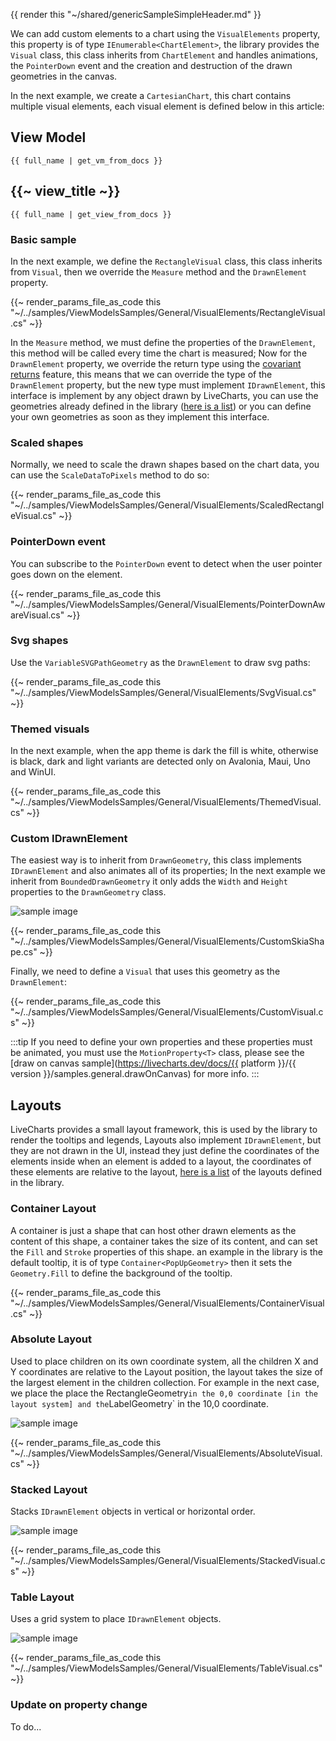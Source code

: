 {{ render this "~/shared/genericSampleSimpleHeader.md" }}

We can add custom elements to a chart using the `VisualElements` property, this property is of type `IEnumerable<ChartElement>`,
the library provides the `Visual` class, this class inherits from `ChartElement` and handles animations, the `PointerDown` event and
the creation and destruction of the drawn geometries in the canvas.

In the next example, we create a `CartesianChart`, this chart contains multiple visual elements, each visual element is defined below in this article:

## View Model

```
{{ full_name | get_vm_from_docs }}
```

## {{~ view_title ~}}

```
{{ full_name | get_view_from_docs }}
```

### Basic sample

In the next example, we define the `RectangleVisual` class, this class inherits from `Visual`, then we override the `Measure` method
and the `DrawnElement` property.

{{~ render_params_file_as_code this "~/../samples/ViewModelsSamples/General/VisualElements/RectangleVisual.cs" ~}}

In the `Measure` method, we must define the properties of the `DrawnElement`, this method will be called every time the chart is measured;
Now for the `DrawnElement` property, we override the return type using the [covariant returns](https://learn.microsoft.com/en-us/dotnet/csharp/language-reference/proposals/csharp-9.0/covariant-returns)
feature, this means that we can override the type of the `DrawnElement` property, but the new type must implement `IDrawnElement`, this interface
is implement by any object drawn by LiveCharts, you can use the geometries already defined in the library 
([here is a list](https://github.com/beto-rodriguez/LiveCharts2/tree/master/src/skiasharp/LiveChartsCore.SkiaSharp/Drawing/Geometries)) 
or you can define your own geometries as soon as they implement this interface.

### Scaled shapes

Normally, we need to scale the drawn shapes based on the chart data, you can use the `ScaleDataToPixels` method to do so:

{{~ render_params_file_as_code this "~/../samples/ViewModelsSamples/General/VisualElements/ScaledRectangleVisual.cs" ~}}

### PointerDown event

You can subscribe to the `PointerDown` event to detect when the user pointer goes down on the element.

{{~ render_params_file_as_code this "~/../samples/ViewModelsSamples/General/VisualElements/PointerDownAwareVisual.cs" ~}}

### Svg shapes

Use the `VariableSVGPathGeometry` as the `DrawnElement` to draw svg paths:

{{~ render_params_file_as_code this "~/../samples/ViewModelsSamples/General/VisualElements/SvgVisual.cs" ~}}

### Themed visuals

In the next example, when the app theme is dark the fill is white, otherwise is black, dark and light variants are detected only
on Avalonia, Maui, Uno and WinUI.

{{~ render_params_file_as_code this "~/../samples/ViewModelsSamples/General/VisualElements/ThemedVisual.cs" ~}}

### Custom IDrawnElement

The easiest way is to inherit from `DrawnGeometry`, this class implements `IDrawnElement` and also animates all of its properties;
In the next example we inherit from `BoundedDrawnGeometry` it only adds the `Width` and `Height` properties to the `DrawnGeometry` class.

<div class="text-center sample-img">
    <img src="{{ assets_url }}/docs/{{ unique_name }}/custom.png" alt="sample image" />
</div>

{{~ render_params_file_as_code this "~/../samples/ViewModelsSamples/General/VisualElements/CustomSkiaShape.cs" ~}}

Finally, we need to define a `Visual` that uses this geometry as the `DrawnElement`:

{{~ render_params_file_as_code this "~/../samples/ViewModelsSamples/General/VisualElements/CustomVisual.cs" ~}}

:::tip
If you need to define your own properties and these properties must be animated, you must use the `MotionProperty<T>` class, please see the
[draw on canvas sample](https://livecharts.dev/docs/{{ platform }}/{{ version }}/samples.general.drawOnCanvas) for more info.
:::

## Layouts

LiveCharts provides a small layout framework, this is used by the library to render the tooltips and legends,
Layouts also implement `IDrawnElement`, but they are not drawn in the UI, instead they just define the coordinates
of the elements inside when an element is added to a layout, the coordinates of these elements are relative to the
layout, [here is a list](https://github.com/beto-rodriguez/LiveCharts2/tree/master/src/skiasharp/LiveChartsCore.SkiaSharp/Drawing/Layouts)
of the layouts defined in the library.

### Container Layout

A container is just a shape that can host other drawn elements as the content of this shape, a container takes the size of its content, and can
set the `Fill` and `Stroke` properties of this shape. an example in the library is the default tooltip, it is of type `Container<PopUpGeometry>`
then it sets the `Geometry.Fill` to define the background of the tooltip.

{{~ render_params_file_as_code this "~/../samples/ViewModelsSamples/General/VisualElements/ContainerVisual.cs" ~}}

### Absolute Layout

Used to place children on its own coordinate system, all the children X and Y coordinates are relative to the Layout position, the layout takes
the size of the largest element in the children collection. For example in the next case, we place the place the RectangleGeometry` in the 0,0
coordinate [in the layout system] and the `LabelGeometry` in the 10,0 coordinate.

<div class="text-center sample-img">
    <img src="{{ assets_url }}/docs/{{ unique_name }}/absolute.png" alt="sample image" />
</div>

{{~ render_params_file_as_code this "~/../samples/ViewModelsSamples/General/VisualElements/AbsoluteVisual.cs" ~}}

### Stacked Layout

Stacks `IDrawnElement` objects in vertical or horizontal order.

<div class="text-center sample-img">
    <img src="{{ assets_url }}/docs/{{ unique_name }}/stack.png" alt="sample image" />
</div>

{{~ render_params_file_as_code this "~/../samples/ViewModelsSamples/General/VisualElements/StackedVisual.cs" ~}}

### Table Layout

Uses a grid system to place `IDrawnElement` objects.

<div class="text-center sample-img">
    <img src="{{ assets_url }}/docs/{{ unique_name }}/table.png" alt="sample image" />
</div>

{{~ render_params_file_as_code this "~/../samples/ViewModelsSamples/General/VisualElements/TableVisual.cs" ~}}

### Update on property change

To do...